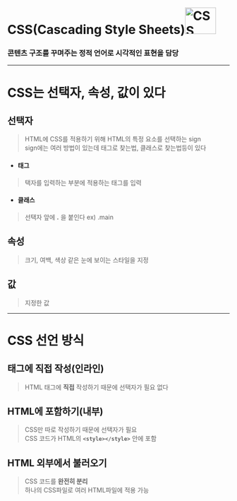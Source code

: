 # CSS(Cascading Style Sheets)<img width="70" height="60" alt="CSS" src="https://user-images.githubusercontent.com/77039437/103879946-d554bf80-511b-11eb-94f4-811f92b01245.png">  
### 콘텐츠 구조를 꾸며주는 정적 언어로 시각적인 표현을 담당
---
# CSS는 선택자, 속성, 값이 있다
## 선택자  
>HTML에 CSS를 적용하기 위해 HTML의 특정 요소를 선택하는 sign  
sign에는 여러 방법이 있는데 태그로 찾는법, 클래스로 찾는법등이 있다  
* #### 태그   
>택자를 입력하는 부분에 적용하는 태그를 입력  
* #### 클래스
>선택자 앞에 **.** 을 붙인다 ex) .main

## 속성  
>크기, 여백, 색상 같은 눈에 보이는 스타일을 지정  
## 값  
>지정한 값  
---  
# CSS 선언 방식  
## 태그에 직접 작성(인라인)  
>HTML 태그에 **직접** 작성하기 때문에 선택자가 필요 없다  
## HTML에 포함하기(내부)  
>CSS만 따로 작성하기 때문에 선택자가 필요  
CSS 코드가 HTML의 **`<style></style>`** 안에 포함  
## HTML 외부에서 불러오기  
>CSS 코드를 **완전히 분리**  
하나의 CSS파일로 여러 HTML파일에 적용 가능